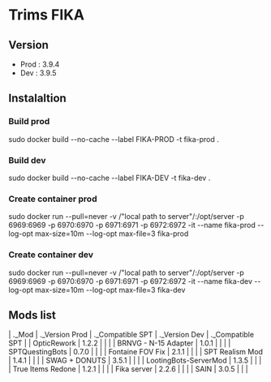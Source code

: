 # Trims FIKA

## Version
* Prod : 3.9.4
* Dev : 3.9.5

## Instalaltion
### Build prod

sudo docker build --no-cache --label FIKA-PROD -t fika-prod .

### Build dev

sudo docker build --no-cache --label FIKA-DEV -t fika-dev .

### Create container prod

sudo docker run --pull=never -v /"local path to server"/:/opt/server -p 6969:6969 -p 6970:6970 -p 6971:6971 -p 6972:6972 -it --name fika-prod --log-opt max-size=10m --log-opt max-file=3 fika-prod

### Create container dev

sudo docker run --pull=never -v /"local path to server"/:/opt/server -p 6969:6969 -p 6970:6970 -p 6971:6971 -p 6972:6972 -it --name fika-dev --log-opt max-size=10m --log-opt max-file=3 fika-dev

## Mods list

| ._Mod | ._Version Prod | ._Compatible SPT | ._Version Dev | ._Compatible SPT |
| OpticRework | 1.2.2 | | |
| BRNVG - N-15 Adapter | 1.0.1 | | |
| SPTQuestingBots | 0.7.0 | | |
| Fontaine FOV Fix | 2.1.1 | | |
| SPT Realism Mod | 1.4.1 | | |
| SWAG + DONUTS | 3.5.1 | | |
| LootingBots-ServerMod | 1.3.5 | | |
| True Items Redone | 1.2.1 | | |
| Fika server | 2.2.6 | | |
| SAIN | 3.0.5 | | |